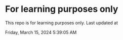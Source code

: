 # For learning purposes only
This repo is for learning purposes only.
Last updated at

Friday, March 15, 2024 5:39:05 AM

